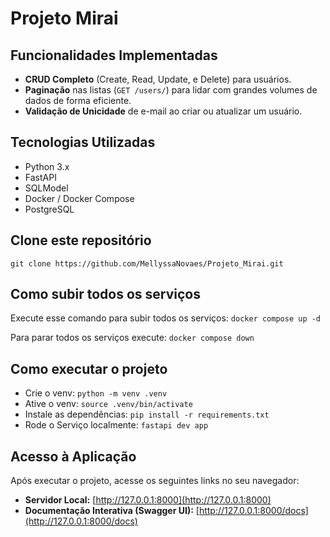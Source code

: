 # Projeto Mirai 

## Funcionalidades Implementadas
* **CRUD Completo** (Create, Read, Update, e Delete) para usuários.
* **Paginação** nas listas (`GET /users/`) para lidar com grandes volumes de dados de forma eficiente.
* **Validação de Unicidade** de e-mail ao criar ou atualizar um usuário.

## Tecnologias Utilizadas

- Python 3.x
- FastAPI
- SQLModel
- Docker / Docker Compose
- PostgreSQL

## Clone este repositório
`git clone https://github.com/MellyssaNovaes/Projeto_Mirai.git`

## Como subir todos os serviços
Execute esse comando para subir todos os serviços:
`docker compose up -d` 

Para parar todos os serviços execute: 
`docker compose down`



## Como executar o projeto
- Crie o venv: `python -m venv .venv`
- Ative o venv: `source .venv/bin/activate`
- Instale as dependências: `pip install -r requirements.txt`
- Rode o Serviço localmente: `fastapi dev app`

## Acesso à Aplicação

Após executar o projeto, acesse os seguintes links no seu navegador:

- **Servidor Local:** [http://127.0.0.1:8000](http://127.0.0.1:8000)
- **Documentação Interativa (Swagger UI):** [http://127.0.0.1:8000/docs](http://127.0.0.1:8000/docs)